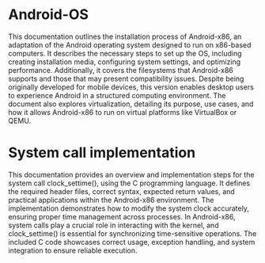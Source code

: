# Android-OS
This documentation outlines the installation process of Android-x86, an adaptation of the Android operating system designed to run on x86-based computers. It describes the necessary steps to set up the OS, including creating installation media, configuring system settings, and optimizing performance. Additionally, it covers the filesystems that Android-x86 supports and those that may present compatibility issues. Despite being originally developed for mobile devices, this version enables desktop users to experience Android in a structured computing environment. The document also explores virtualization, detailing its purpose, use cases, and how it allows Android-x86 to run on virtual platforms like VirtualBox or QEMU.

# System call implementation
This documentation provides an overview and implementation steps for the system call clock_settime(), using the C programming language. It defines the required header files, correct syntax, expected return values, and practical applications within the Android-x86 environment. The implementation demonstrates how to modify the system clock accurately, ensuring proper time management across processes. In Android-x86, system calls play a crucial role in interacting with the kernel, and clock_settime() is essential for synchronizing time-sensitive operations. The included C code showcases correct usage, exception handling, and system integration to ensure reliable execution.
